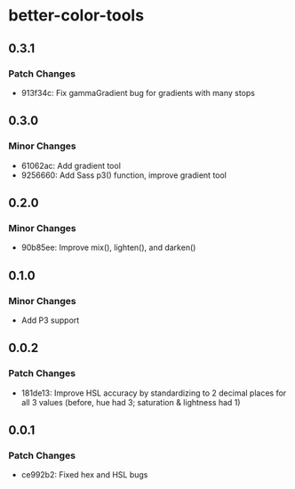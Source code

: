 # better-color-tools

## 0.3.1

### Patch Changes

- 913f34c: Fix gammaGradient bug for gradients with many stops

## 0.3.0

### Minor Changes

- 61062ac: Add gradient tool
- 9256660: Add Sass p3() function, improve gradient tool

## 0.2.0

### Minor Changes

- 90b85ee: Improve mix(), lighten(), and darken()

## 0.1.0

### Minor Changes

- Add P3 support

## 0.0.2

### Patch Changes

- 181de13: Improve HSL accuracy by standardizing to 2 decimal places for all 3 values (before, hue had 3; saturation & lightness had 1)

## 0.0.1

### Patch Changes

- ce992b2: Fixed hex and HSL bugs
